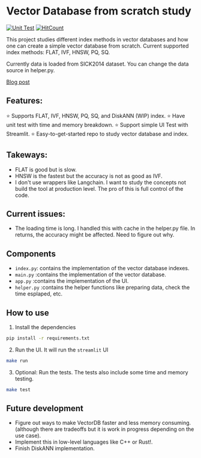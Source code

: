 # Vector Database from scratch study
[![Unit Test](https://github.com/chrislevn/vector_database_study/actions/workflows/unit-test.yml/badge.svg)](https://github.com/chrislevn/vector_database_study/actions/workflows/unit-test.yml)
[![HitCount](https://hits.dwyl.com/chrislevn/vector_database_study.svg?style=flat-square)](http://hits.dwyl.com/chrislevn/vector_database_study)

This project studies different index methods in vector databases and how one can create a simple vector database from scratch.
Current supported index methods: FLAT, IVF, HNSW, PQ, SQ. 

Currently data is loaded from SICK2014 dataset. You can change the data source in helper.py.

[Blog post](https://christopherle.com/blog/2024/research-on-vector-db/)

## Features: 
⭐ Supports FLAT, IVF, HNSW, PQ, SQ, and DiskANN (WIP) index. 
⭐ Have unit test with time and memory breakdown. 
⭐ Support simple UI Test with Streamlit.
⭐ Easy-to-get-started repo to study vector database and index.

## Takeways: 
- FLAT is good but is slow. 
- HNSW is the fastest but the accuracy is not as good as IVF.
- I don't use wrappers like Langchain. I want to study the concepts not build the tool at production level. The pro of this is full control of the code.

## Current issues: 
- The loading time is long. I handled this with cache in the helper.py file. In returns, the accuracy might be affected. Need to figure out why. 

## Components
- `index.py`: contains the implementation of the vector database indexes.
- `main.py` :contains the implementation of the vector database.
- `app.py` :contains the implementation of the UI.
- `helper.py` :contains the helper functions like preparing data, check the time esplaped, etc.

## How to use 

1. Install the dependencies
```bash
pip install -r requirements.txt
```

2. Run the UI. It will run the `streamlit` UI
```bash
make run
```

3. Optional: Run the tests. The tests also include some time and memory testing. 
```bash
make test
```

<!-- ## DevOps
### Building and running your application

When you're ready, start your application by running:
`docker compose up --build`.

Your application will be available at http://localhost:5002.

### Deploying your application to the cloud

First, build your image, e.g.: `docker build -t myapp .`.
If your cloud uses a different CPU architecture than your development
machine (e.g., you are on a Mac M1 and your cloud provider is amd64),
you'll want to build the image for that platform, e.g.:
`docker build --platform=linux/amd64 -t myapp .`.

Then, push it to your registry, e.g. `docker push myregistry.com/myapp`.

Consult Docker's [getting started](https://docs.docker.com/go/get-started-sharing/)
docs for more detail on building and pushing.

### References
* [Docker's Python guide](https://docs.docker.com/language/python/) -->

## Future development
- Figure out ways to make VectorDB faster and less memory consuming. (although there are tradeoffs but it is work in progress depending on the use case). 
- Implement this in low-level languages like C++ or Rust!.
- Finish DiskANN implementation.
